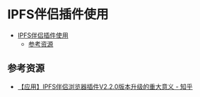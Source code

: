 # IPFS伴侣插件使用

<!--ts-->
* [IPFS伴侣插件使用](#ipfs伴侣插件使用)
   * [参考资源](#参考资源)

<!-- Created by https://github.com/ekalinin/github-markdown-toc -->
<!-- Added by: runner, at: Mon Jul 18 03:35:10 UTC 2022 -->

<!--te-->

## 参考资源

- [【应用】IPFS伴侣浏览器插件V2.2.0版本升级的重大意义 - 知乎](https://zhuanlan.zhihu.com/p/35566466)